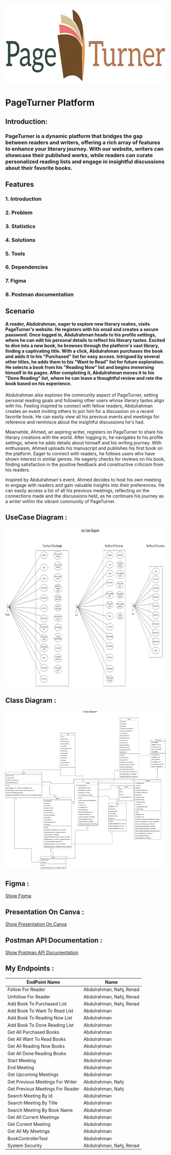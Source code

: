<img src="https://github.com/TerraTech0/PageTurner_Platform/blob/master/PageTurner%20Platform/PageTurnerLogo.png"  width="700" height="250">

# PageTurner Platform

## Introduction:
### PageTurner is a dynamic platform that bridges the gap between readers and writers, offering a rich array of features to enhance your literary journey. With our website, writers can showcase their published works, while readers can curate personalized reading lists and engage in insightful discussions about their favorite books.

## Features 
### 1. Introduction
### 2. Problem
### 3. Statistics
### 4. Solutions
### 5. Tools
### 6. Dependencies
### 7. Figma
### 8. Postman documentation

## Scenario
#### A reader, Abdulrahman, eager to explore new literary realms, visits PageTurner's website. He registers with his email and creates a secure password. Once logged in, Abdulrahman heads to his profile settings, where he can edit his personal details to reflect his literary tastes. Excited to dive into a new book, he browses through the platform's vast library, finding a captivating title. With a click, Abdulrahman purchases the book and adds it to his "Purchased" list for easy access. Intrigued by several other titles, he adds them to his "Want to Read" list for future exploration. He selects a book from his "Reading Now" list and begins immersing himself in its pages. After completing it, Abdulrahman moves it to his "Done Reading" list, where he can leave a thoughtful review and rate the book based on his experience.

Abdulrahman also explores the community aspect of PageTurner, setting personal reading goals and following other users whose literary tastes align with his. Feeling inspired to connect with fellow readers, Abdulrahman creates an event inviting others to join him for a discussion on a recent favorite book. He can easily view all his previous events and meetings for reference and reminisce about the insightful discussions he's had.

Meanwhile, Ahmed, an aspiring writer, registers on PageTurner to share his literary creations with the world. After logging in, he navigates to his profile settings, where he adds details about himself and his writing journey. With enthusiasm, Ahmed uploads his manuscript and publishes his first book on the platform. Eager to connect with readers, he follows users who have shown interest in similar genres. He eagerly checks for reviews on his book, finding satisfaction in the positive feedback and constructive criticism from his readers.

Inspired by Abdulrahman's event, Ahmed decides to host his own meeting to engage with readers and gain valuable insights into their preferences. He can easily access a list of all his previous meetings, reflecting on the connections made and the discussions held, as he continues his journey as a writer within the vibrant community of PageTurner.


## UseCase Diagram :
<img src="https://github.com/TerraTech0/PageTurner_Platform/blob/master/PageTurner%20Platform/Final_Project_Use_Case.drawio.png" width="800" height="500">


## Class Diagram :

<img src="https://github.com/TerraTech0/PageTurner_Platform/blob/master/PageTurner%20Platform/PageTurnerClassDiagram.drawio.png" width="800" height="500">


## Figma :

[Show Figma](https://www.figma.com/file/MHNpDKqh8hv9bvgtrjEraP/PageTurner?type=design&node-id=36-906&mode=design&t=UjF0KzXcvukeJUyJ-0)


## Presentation On Canva :

[Show Presentation On Canva](https://www.canva.com/design/DAGEh_wSwls/z-2adqdauyJWPorKmtghuw/view)


## Postman API Documentation :

[Show Postman API Documentation](https://documenter.getpostman.com/view/34658199/2sA3JJA43y)

## My Endpoints :

| EndPoint Name | Name |
| --------------- | --------------- |
| Follow For Reader   | Abdulrahman, Nahj, Renad |
| Unfollow For Reader | Abdulrahman, Nahj, Renad |      |
| Add Book To Purchased List | Abdulrahman, Nahj, Renad  |
| Add Book To Want To Read List | Abdulrahman   |
| Add Book To Reading Now List | Abdulrahman   |
| Add Book To Done Reading List | Abdulrahman   |
| Get All Purchased Books | Abdulrahman    |
| Get All Want To Read Books | Abdulrahman    |
| Get All Reading Now Books | Abdulrahman    |
| Get All Done Reading Books | Abdulrahman    |
| Start Meeting | Abdulrahman    |
| End Meeting| Abdulrahman   |
| Get Upcoming Meetings| Abdulrahman    |
| Get Previous Meetings For Writer | Abdulrahman, Nahj    |
| Get Previous Meetings For Reader| Abdulrahman, Nahj    |
| Search Meeting By Id| Abdulrahman   | 
| Search Meeting By Title | Abdulrahman    |
| Search Meeting By Book Name | Abdulrahman   |
| Get All Current Meetings | Abdulrahman     |
| Get Current Meeting| Abdulrahman  |
| Get All My Meetings | Abdulrahman    | Abdulrahman   |
| BookControllerTest | Abdulrahman    | Abdulrahman   |
| System Security | Abdulrahman, Nahj, Renad   |
